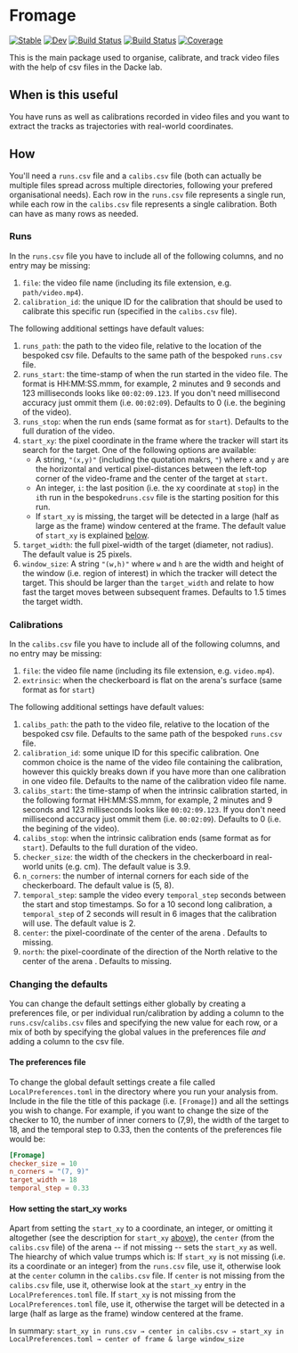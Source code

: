 # Fromage

[![Stable](https://img.shields.io/badge/docs-stable-blue.svg)](https://yakir12.github.io/Fromage.jl/stable/)
[![Dev](https://img.shields.io/badge/docs-dev-blue.svg)](https://yakir12.github.io/Fromage.jl/dev/)
[![Build Status](https://github.com/yakir12/Fromage.jl/actions/workflows/CI.yml/badge.svg?branch=main)](https://github.com/yakir12/Fromage.jl/actions/workflows/CI.yml?query=branch%3Amain)
[![Build Status](https://app.travis-ci.com/yakir12/Fromage.jl.svg?branch=main)](https://app.travis-ci.com/yakir12/Fromage.jl)
[![Coverage](https://coveralls.io/repos/github/yakir12/Fromage.jl/badge.svg?branch=main)](https://coveralls.io/github/yakir12/Fromage.jl?branch=main)

This is the main package used to organise, calibrate, and track video files with the help of csv files in the Dacke lab.  

## When is this useful
You have runs as well as calibrations recorded in video files and you want to extract the tracks as trajectories with real-world coordinates.

## How
You'll need a `runs.csv` file and a `calibs.csv` file (both can actually be multiple files spread across multiple directories, following your prefered organisational needs). Each row in the `runs.csv` file represents a single run, while each row in the `calibs.csv` file represents a single calibration. Both can have as many rows as needed.

### Runs
In the `runs.csv` file you have to include all of the following columns, and no entry may be missing:

1. `file`: the video file name (including its file extension, e.g. `path/video.mp4`).
2. `calibration_id`: the unique ID for the calibration that should be used to calibrate this specific run (specified in the `calibs.csv` file).

The following additional settings have default values:
1. `runs_path`: the path to the video file, relative to the location of the bespoked csv file. Defaults to the same path of the bespoked `runs.csv` file.
2. `runs_start`: the time-stamp of when the run started in the video file. The format is HH:MM:SS.mmm, for example, 2 minutes and 9 seconds and 123 milliseconds looks like `00:02:09.123`. If you don't need millisecond accuracy just ommit them (i.e. `00:02:09`). Defaults to 0 (i.e. the begining of the video).
3. `runs_stop`: when the run ends (same format as for `start`). Defaults to the full duration of the video.
4. `start_xy`: the pixel coordinate in the frame where the tracker will start its search for the target. One of the following options are available:
    - A string, `"(x,y)"` (including the quotation makrs, `"`) where `x` and `y` are the horizontal and vertical pixel-distances between the left-top corner of the video-frame and the center of the target at `start`. 
    - An integer, `i`: the last position (i.e. the xy coordinate at `stop`) in the `i`th run in the bespoked`runs.csv` file is the starting position for this run.
    - If `start_xy` is missing, the target will be detected in a large (half as large as the frame) window centered at the frame. 
The default value of `start_xy` is explained [below](#how-setting-the-start_xy-works).
5. `target_width`: the full pixel-width of the target (diameter, not radius). The default value is 25 pixels.
6. `window_size`: A string `"(w,h)"` where `w` and `h` are the width and height of the window (i.e. region of interest) in which the tracker will detect the target. This should be larger than the `target_width` and relate to how fast the target moves between subsequent frames. Defaults to 1.5 times the target width.


### Calibrations
In the `calibs.csv` file you have to include all of the following columns, and no entry may be missing:
1. `file`: the video file name (including its file extension, e.g. `video.mp4`).
2. `extrinsic`: when the checkerboard is flat on the arena's surface (same format as for `start`)

The following additional settings have default values:
1. `calibs_path`: the path to the video file, relative to the location of the bespoked csv file. Defaults to the same path of the bespoked `runs.csv` file.
2. `calibration_id`: some unique ID for this specific calibration. One common choice is the name of the video file containing the calibration, however this quickly breaks down if you have more than one calibration in one video file. Defaults to the name of the calibration video file name.
3. `calibs_start`: the time-stamp of when the intrinsic calibration started, in the following format HH:MM:SS.mmm, for example, 2 minutes and 9 seconds and 123 milliseconds looks like `00:02:09.123`. If you don't need millisecond accuracy just ommit them (i.e. `00:02:09`). Defaults to 0 (i.e. the begining of the video).
4. `calibs_stop`: when the intrinsic calibration ends (same format as for `start`). Defaults to the full duration of the video.
5. `checker_size`: the width of the checkers in the checkerboard in real-world units (e.g. cm). The default value is 3.9.
6. `n_corners`: the number of internal corners for each side of the checkerboard. The default value is (5, 8).
7. `temporal_step`: sample the video every `temporal_step` seconds between the start and stop timestamps. So for a 10 second long calibration, a `temporal_step` of 2 seconds will result in 6 images that the calibration will use. The default value is 2.
8. `center`: the pixel-coordinate of the center of the arena . Defaults to missing.
9. `north`: the pixel-coordinate of the direction of the North relative to the center of the arena . Defaults to missing.

### Changing the defaults
You can change the default settings either globally by creating a preferences file, or per individual run/calibration by adding a column to the `runs.csv`/`calibs.csv` files and specifying the new value for each row, or a mix of both by specifying the global values in the preferences file *and* adding a column to the csv file.

#### The preferences file
To change the global default settings create a file called `LocalPreferences.toml` in the directory where you run your analysis from. Include in the file the title of this package (i.e. `[Fromage]`) and all the settings you wish to change. For example, if you want to change the size of the checker to 10, the number of inner corners to (7,9), the width of the target to 18, and the temporal step to 0.33, then the contents of the preferences file would be:
```toml
[Fromage]
checker_size = 10
n_corners = "(7, 9)"
target_width = 18
temporal_step = 0.33
```

#### How setting the start_xy works
Apart from setting the `start_xy` to a coordinate, an integer, or omitting it altogether (see the description for `start_xy` [above](#runs)), the `center` (from the `calibs.csv` file) of the arena -- if not missing -- sets the `start_xy` as well. The hiearchy of which value trumps which is:
If `start_xy` is not missing (i.e. its a coordinate or an integer) from the `runs.csv` file, use it, otherwise look at the `center` column in the `calibs.csv` file.
If `center` is not missing from the `calibs.csv` file, use it, otherwise look at the `start_xy` entry in the `LocalPreferences.toml` file.
If `start_xy` is not missing from the `LocalPreferences.toml` file, use it, otherwise the target will be detected in a large (half as large as the frame) window centered at the frame. 

In summary: `start_xy in runs.csv → center in calibs.csv → start_xy in LocalPreferences.toml → center of frame & large window_size`
